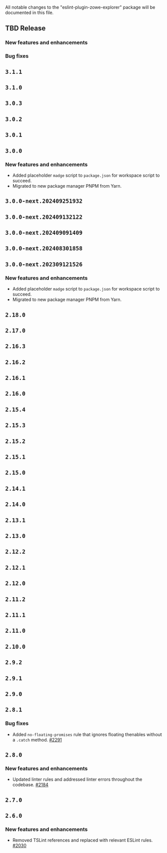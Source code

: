 All notable changes to the "eslint-plugin-zowe-explorer" package will be documented in this file.

## TBD Release

### New features and enhancements

### Bug fixes

## `3.1.1`

## `3.1.0`

## `3.0.3`

## `3.0.2`

## `3.0.1`

## `3.0.0`

### New features and enhancements

- Added placeholder `madge` script to `package.json` for workspace script to succeed.
- Migrated to new package manager PNPM from Yarn.

## `3.0.0-next.202409251932`

## `3.0.0-next.202409132122`

## `3.0.0-next.202409091409`

## `3.0.0-next.202408301858`

## `3.0.0-next.202309121526`

### New features and enhancements

- Added placeholder `madge` script to `package.json` for workspace script to succeed.
- Migrated to new package manager PNPM from Yarn.

## `2.18.0`

## `2.17.0`

## `2.16.3`

## `2.16.2`

## `2.16.1`

## `2.16.0`

## `2.15.4`

## `2.15.3`

## `2.15.2`

## `2.15.1`

## `2.15.0`

## `2.14.1`

## `2.14.0`

## `2.13.1`

## `2.13.0`

## `2.12.2`

## `2.12.1`

## `2.12.0`

## `2.11.2`

## `2.11.1`

## `2.11.0`

## `2.10.0`

## `2.9.2`

## `2.9.1`

## `2.9.0`

## `2.8.1`

### Bug fixes

- Added `no-floating-promises` rule that ignores floating thenables without a `.catch` method. [#2291](https://github.com/zowe/vscode-extension-for-zowe/issues/2291)

## `2.8.0`

### New features and enhancements

- Updated linter rules and addressed linter errors throughout the codebase. [#2184](https://github.com/zowe/vscode-extension-for-zowe/issues/2184)

## `2.7.0`

## `2.6.0`

### New features and enhancements

- Removed TSLint references and replaced with relevant ESLint rules. [#2030](https://github.com/zowe/vscode-extension-for-zowe/issues/2030)
